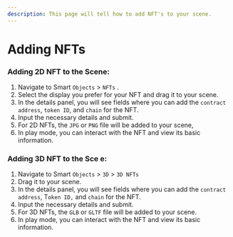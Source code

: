 ```yaml
---
description: This page will tell how to add NFT's to your scene.
---
```


# Adding NFTs

### Adding 2D NFT to the Scene:

1. Navigate to Smart `Objects` > `NFTs` .
2. Select the display you prefer for your NFT and drag it to your scene.
3. In the details panel, you will see fields where you can add the `contract address`, `token ID`, and `chain` for the NFT.
4. Input the necessary details and submit.
5. For 2D NFTs, the `JPG` or `PNG` file will be added to your scene,&#x20;
6. In play mode, you can interact with the NFT and view its basic information.

### Adding 3D NFT to the Sce e:

1. Navigate to Smart `Objects` > `3D` > `3D NFTs`
2. Drag it to your scene.
3. In the details panel, you will see fields where you can add the `contract address`, T`oken ID,` and `chain` for the NFT.
4. Input the necessary details and submit.
5. For 3D NFTs, the `GLB` or `GLTF` file will be added to your scene.
6. In play mode, you can interact with the NFT and view its basic information.
